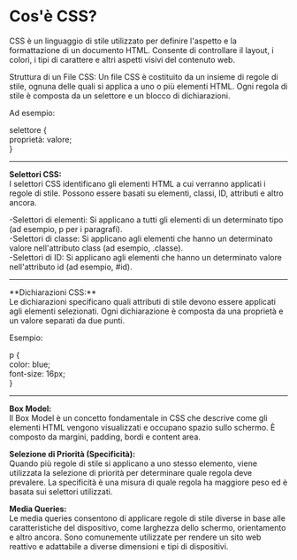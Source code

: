 <!-- @format -->

<h1>Cos'è CSS?</h1>
CSS è un linguaggio di stile utilizzato per definire l'aspetto e la formattazione di un documento HTML.
Consente di controllare il layout, i colori, i tipi di carattere e altri aspetti visivi del contenuto web.

Struttura di un File CSS:
Un file CSS è costituito da un insieme di regole di stile, ognuna delle quali si applica a uno o più elementi HTML.
Ogni regola di stile è composta da un selettore e un blocco di dichiarazioni.

Ad esempio:

selettore {<br>
proprietà: valore;<br>
}

<hr>

**Selettori CSS:** <br>
I selettori CSS identificano gli elementi HTML a cui verranno applicati i regole di stile.
Possono essere basati su elementi, classi, ID, attributi e altro ancora.

-Selettori di elementi:
Si applicano a tutti gli elementi di un determinato tipo (ad esempio, p per i paragrafi). <br>
-Selettori di classe: Si applicano agli elementi che hanno un determinato valore nell'attributo class (ad esempio, .classe). <br>
-Selettori di ID: Si applicano agli elementi che hanno un determinato valore nell'attributo id (ad esempio, #id).

<hr>
**Dichiarazioni CSS:** <br>
Le dichiarazioni specificano quali attributi di stile devono essere applicati agli elementi selezionati. Ogni dichiarazione è composta da una proprietà e un valore separati da due punti.

Esempio:

p { <br>
color: blue; <br>
font-size: 16px; <br>
}

<hr>

**Box Model:** <br>
Il Box Model è un concetto fondamentale in CSS che descrive come gli elementi HTML vengono visualizzati
e occupano spazio sullo schermo. È composto da margini, padding, bordi e content area.

**Selezione di Priorità (Specificità):** <br>
Quando più regole di stile si applicano a uno stesso elemento, viene utilizzata la selezione di
priorità per determinare quale regola deve prevalere. La specificità è una misura di quale regola
ha maggiore peso ed è basata sui selettori utilizzati.

**Media Queries:** <br>
Le media queries consentono di applicare regole di stile diverse in base alle caratteristiche del dispositivo,
come larghezza dello schermo, orientamento e altro ancora. Sono comunemente utilizzate per rendere un sito web
reattivo e adattabile a diverse dimensioni e tipi di dispositivi.
